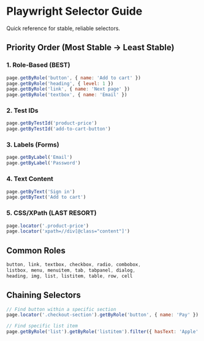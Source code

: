 # Playwright Selector Guide

Quick reference for stable, reliable selectors.

## Priority Order (Most Stable → Least Stable)

### 1. Role-Based (BEST)

```javascript
page.getByRole('button', { name: 'Add to cart' })
page.getByRole('heading', { level: 1 })
page.getByRole('link', { name: 'Next page' })
page.getByRole('textbox', { name: 'Email' })
```

### 2. Test IDs

```javascript
page.getByTestId('product-price')
page.getByTestId('add-to-cart-button')
```

### 3. Labels (Forms)

```javascript
page.getByLabel('Email')
page.getByLabel('Password')
```

### 4. Text Content

```javascript
page.getByText('Sign in')
page.getByText('Add to cart')
```

### 5. CSS/XPath (LAST RESORT)

```javascript
page.locator('.product-price')
page.locator('xpath=//div[@class="content"]')
```

## Common Roles

```javascript
button, link, textbox, checkbox, radio, combobox, 
listbox, menu, menuitem, tab, tabpanel, dialog,
heading, img, list, listitem, table, row, cell
```

## Chaining Selectors

```javascript
// Find button within a specific section
page.locator('.checkout-section').getByRole('button', { name: 'Pay' })

// Find specific list item
page.getByRole('list').getByRole('listitem').filter({ hasText: 'Apple' })
```

